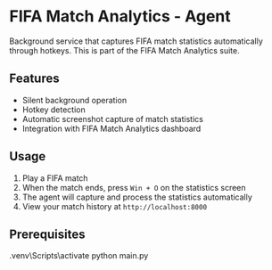 # FIFA Match Analytics - Agent

Background service that captures FIFA match statistics automatically through hotkeys. This is part of the FIFA Match Analytics suite.

## Features

- Silent background operation
- Hotkey detection
- Automatic screenshot capture of match statistics
- Integration with FIFA Match Analytics dashboard

## Usage

1. Play a FIFA match
2. When the match ends, press `Win + O` on the statistics screen
3. The agent will capture and process the statistics automatically
4. View your match history at `http://localhost:8000`

## Prerequisites

.venv\Scripts\activate
python main.py